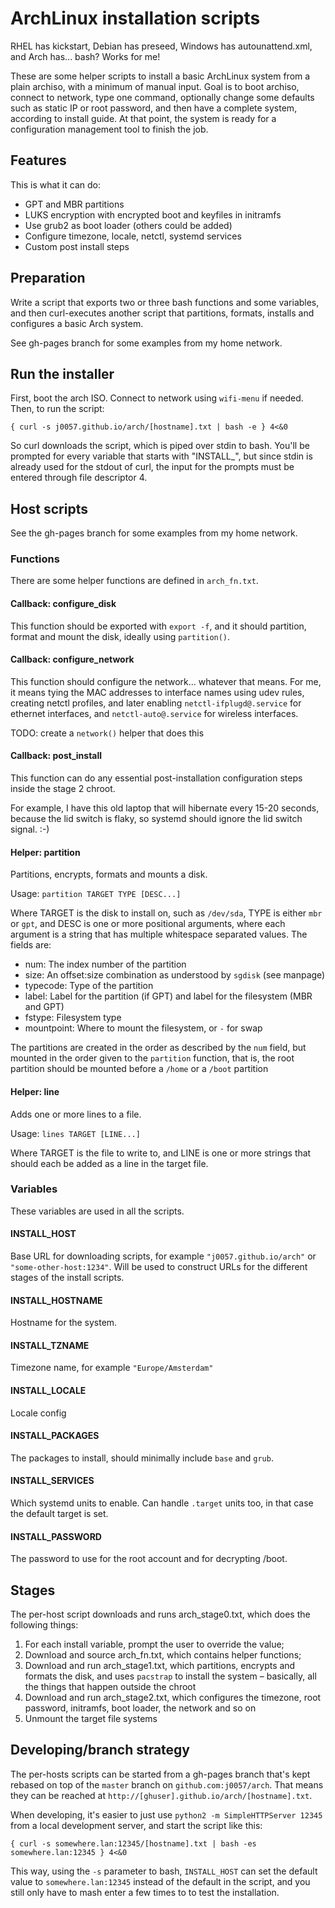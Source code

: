 # ArchLinux installation scripts

RHEL has kickstart, Debian has preseed, Windows has autounattend.xml, and Arch has...
bash? Works for me!

These are some helper scripts to install a basic ArchLinux system from a plain archiso,
with a minimum of manual input. Goal is to boot archiso, connect to network, type one
command, optionally change some defaults such as static IP or root password, and then
have a complete system, according to install guide. At that point, the system is ready
for a configuration management tool to finish the job.

## Features

This is what it can do:

- GPT and MBR partitions
- LUKS encryption with encrypted boot and keyfiles in initramfs
- Use grub2 as boot loader (others could be added)
- Configure timezone, locale, netctl, systemd services
- Custom post install steps

## Preparation

Write a script that exports two or three bash functions and some variables, and then
curl-executes another script that partitions, formats, installs and configures a basic
Arch system.

See gh-pages branch for some examples from my home network.

## Run the installer

First, boot the arch ISO. Connect to network using `wifi-menu` if needed. Then, to run
the script:

    { curl -s j0057.github.io/arch/[hostname].txt | bash -e } 4<&0

So curl downloads the script, which is piped over stdin to bash. You'll be prompted for
every variable that starts with "INSTALL\_", but since stdin is already used for the stdout
of curl, the input for the prompts must be entered through file descriptor 4.

## Host scripts

See the gh-pages branch for some examples from my home network.

### Functions

There are some helper functions are defined in `arch_fn.txt`.

#### Callback: configure\_disk

This function should be exported with `export -f`, and it should partition, format and mount
the disk, ideally using `partition()`.

#### Callback: configure\_network

This function should configure the network... whatever that means. For me, it means tying the
MAC addresses to interface names using udev rules, creating netctl profiles, and later 
enabling `netctl-ifplugd@.service` for ethernet interfaces, and `netctl-auto@.service` for
wireless interfaces.

TODO: create a `network()` helper that does this

#### Callback: post\_install

This function can do any essential post-installation configuration steps inside the stage 2
chroot. 

For example, I have this old laptop that will hibernate every 15-20 seconds, because the lid
switch is flaky, so systemd should ignore the lid switch signal. :-)

#### Helper: partition

Partitions, encrypts, formats and mounts a disk.

Usage: `partition TARGET TYPE [DESC...]`

Where TARGET is the disk to install on, such as `/dev/sda`, TYPE is either `mbr` or `gpt`, and DESC
is one or more positional arguments, where each argument is a string that has multiple whitespace
separated values. The fields are:

* num: The index number of the partition
* size: An offset:size combination as understood by `sgdisk` (see manpage)
* typecode: Type of the partition
* label: Label for the partition (if GPT) and label for the filesystem (MBR and GPT)
* fstype: Filesystem type
* mountpoint: Where to mount the filesystem, or `-` for swap

The partitions are created in the order as described by the `num` field, but mounted in the order
given to the `partition` function, that is, the root partition should be mounted before a `/home` or
a `/boot` partition

#### Helper: line

Adds one or more lines to a file.

Usage: `lines TARGET [LINE...]`

Where TARGET is the file to write to, and LINE is one or more strings that should each be added as
a line in the target file.

### Variables

These variables are used in all the scripts.

#### INSTALL\_HOST

Base URL for downloading scripts, for example `"j0057.github.io/arch"` or `"some-other-host:1234"`.
Will be used to construct URLs for the different stages of the install scripts.

#### INSTALL\_HOSTNAME

Hostname for the system.

#### INSTALL\_TZNAME

Timezone name, for example `"Europe/Amsterdam"`

#### INSTALL\_LOCALE

Locale config

#### INSTALL\_PACKAGES

The packages to install, should minimally include `base` and `grub`.

#### INSTALL\_SERVICES

Which systemd units to enable. Can handle `.target` units too, in that case the default target is set.

#### INSTALL\_PASSWORD

The password to use for the root account and for decrypting /boot.

## Stages

The per-host script downloads and runs arch\_stage0.txt, which does the following things:

1. For each install variable, prompt the user to override the value;
2. Download and source arch\_fn.txt, which contains helper functions;
3. Download and run arch\_stage1.txt, which partitions, encrypts and formats the disk,
   and uses `pacstrap` to install the system – basically, all the things that happen
   outside the chroot
3. Download and run arch\_stage2.txt, which configures the timezone, root password,
   initramfs, boot loader, the network and so on
4. Unmount the target file systems

## Developing/branch strategy

The per-hosts scripts can be started from a gh-pages branch that's kept rebased on top of the `master`
branch on `github.com:j0057/arch`. That means they can be reached at `http://[ghuser].github.io/arch/[hostname].txt`.

When developing, it's easier to just use `python2 -m SimpleHTTPServer 12345` from a local development
server, and start the script like this:

    { curl -s somewhere.lan:12345/[hostname].txt | bash -es somewhere.lan:12345 } 4<&0

This way, using the `-s` parameter to bash, `INSTALL_HOST` can set the default value to
`somewhere.lan:12345` instead of the default in the script, and you still only have to mash enter a few
times to to test the installation.

